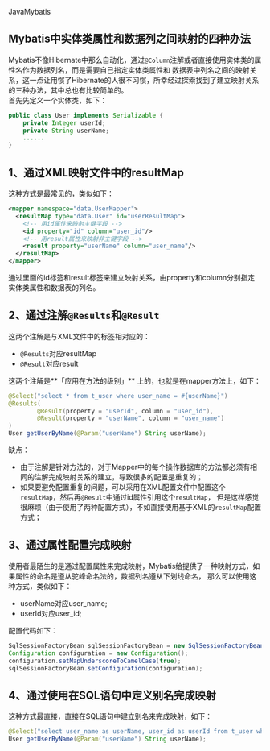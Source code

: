 JavaMybatis
<a name="HNVSc"></a>
## Mybatis中实体类属性和数据列之间映射的四种办法
Mybatis不像Hibernate中那么自动化，通过`@Column`注解或者直接使用实体类的属性名作为数据列名，而是需要自己指定实体类属性和 数据表中列名之间的映射关系，这一点让用惯了Hibernate的人很不习惯，所幸经过探索找到了建立映射关系的三种办法，其中总也有比较简单的。<br />首先先定义一个实体类，如下：
```java
public class User implements Serializable {
    private Integer userId;
    private String userName;
    ......
}
```
<a name="ylYa6"></a>
## 1、通过XML映射文件中的resultMap
这种方式是最常见的，类似如下：
```xml
<mapper namespace="data.UserMapper">
  <resultMap type="data.User" id="userResultMap">
    <!-- 用id属性来映射主键字段 -->
    <id property="id" column="user_id"/>
    <!-- 用result属性来映射非主键字段 -->
    <result property="userName" column="user_name"/>
  </resultMap>
</mapper>
```
通过里面的id标签和result标签来建立映射关系，由property和column分别指定实体类属性和数据表的列名。
<a name="vKw65"></a>
## 2、通过注解`@Results`和`@Result`
这两个注解是与XML文件中的标签相对应的：

- `@Results`对应resultMap
- `@Result`对应result

这两个注解是**「应用在方法的级别」** 上的，也就是在mapper方法上，如下：
```java
@Select("select * from t_user where user_name = #{userName}")
@Results(
        @Result(property = "userId", column = "user_id"),
        @Result(property = "userName", column = "user_name")
)
User getUserByName(@Param("userName") String userName);
```
缺点：

- 由于注解是针对方法的，对于Mapper中的每个操作数据库的方法都必须有相同的注解完成映射关系的建立，导致很多的配置是重复的；
- 如果要避免配置重复的问题，可以采用在XML配置文件中配置这个`resultMap`，然后再`@Result`中通过id属性引用这个`resultMap`， 但是这样感觉很麻烦（由于使用了两种配置方式），不如直接使用基于XML的`resultMap`配置方式；
<a name="CXI4p"></a>
## 3、通过属性配置完成映射
使用者最陌生的是通过配置属性来完成映射，Mybatis给提供了一种映射方式，如果属性的命名是遵从驼峰命名法的，数据列名遵从下划线命名， 那么可以使用这种方式，类似如下：

- userName对应user_name;
- userId对应user_id;

配置代码如下：
```java
SqlSessionFactoryBean sqlSessionFactoryBean = new SqlSessionFactoryBean();
Configuration configuration = new Configuration();
configuration.setMapUnderscoreToCamelCase(true);
sqlSessionFactoryBean.setConfiguration(configuration);
```
<a name="nqhwf"></a>
## 4、通过使用在SQL语句中定义别名完成映射
这种方式最直接，直接在SQL语句中建立别名来完成映射，如下：
```java
@Select("select user_name as userName, user_id as userId from t_user where user_name = #{userName}")
User getUserByName(@Param("userName") String userName);
```
